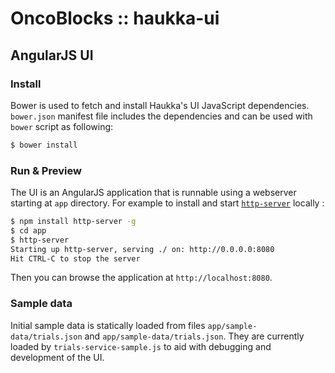# OncoBlocks :: haukka-ui

## AngularJS UI 

### Install

Bower is used to fetch and install Haukka's UI JavaScript dependencies. `bower.json` manifest file includes the dependencies and can be used with `bower` script as following:

```sh
$ bower install
```

### Run & Preview

The UI is an AngularJS application that is runnable using a webserver starting at `app` directory. For example to install and start [`http-server`](https://github.com/indexzero/http-server) locally :

```sh
$ npm install http-server -g
$ cd app
$ http-server
Starting up http-server, serving ./ on: http://0.0.0.0:8080
Hit CTRL-C to stop the server

```

Then you can browse the application at `http://localhost:8080`.

### Sample data

Initial sample data is statically loaded from files `app/sample-data/trials.json` and `app/sample-data/trials.json`. They are currently loaded by `trials-service-sample.js` to aid with debugging and development of the UI.
